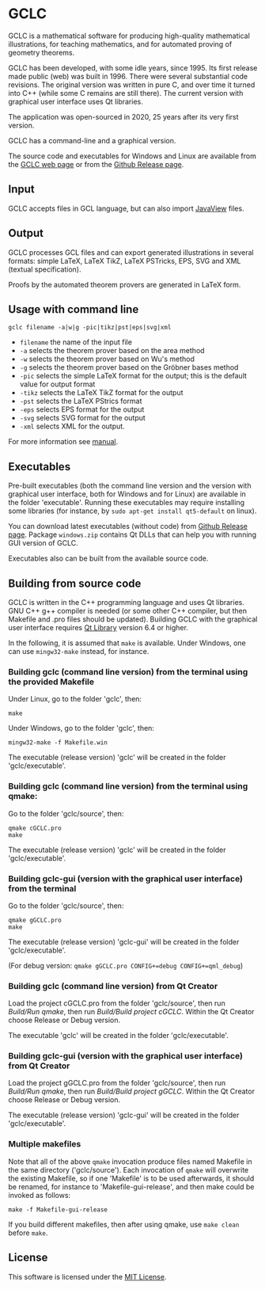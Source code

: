 # GCLC

GCLC is a mathematical software for producing high-quality mathematical
illustrations, for teaching mathematics, and for automated proving of
geometry theorems.

GCLC has been developed, with some idle years, since 1995. Its first
release made public (web) was built in 1996. There were several substantial
code revisions. The original version was written in pure C, and over time it
turned into C++ (while some C remains are still there). The current version
with graphical user interface uses Qt libraries.

The application was open-sourced in 2020, 25 years after its very first version.

GCLC has a command-line and a graphical version.

The source code and executables for Windows and Linux are available from 
the [GCLC web page](http://www.matf.bg.ac.rs/~janicic/gclc/)
or from the [Github Release page](https://github.com/janicicpredrag/gclc/releases).

## Input

GCLC accepts files in GCL language, but can also import [JavaView](http://www.javaview.de/) files.

## Output

GCLC processes GCL files and can export generated illustrations in several
formats: simple LaTeX, LaTeX TikZ, LaTeX PSTricks, EPS, SVG and XML (textual specification).

Proofs by the automated theorem provers are generated in LaTeX form.

## Usage with command line

```
gclc filename -a|w|g -pic|tikz|pst|eps|svg|xml
```

 + `filename` the name of the input file 
 + `-a` selects the theorem prover based on the area method
 + `-w` selects the theorem prover based on Wu's method
 + `-g` selects the theorem prover based on the Gröbner bases method
 + `-pic` selects the simple LaTeX format for the output; this is the default value for output format
 + `-tikz` selects the LaTeX TikZ format for the output
 + `-pst` selects the LaTeX PStrics format 
 + `-eps` selects EPS format for the output
 + `-svg` selects SVG format for the output
 + `-xml` selects XML for the output.

For more information see [manual](manual/gclc_man.pdf).

## Executables

Pre-built executables (both the command line version and the version
with graphical user interface, both for Windows and for Linux) are 
available in the folder 'executable'. Running these executables may
require installing some libraries (for instance, by 
`sudo apt-get install qt5-default` on linux).

You can download latest executables (without code) from
[Github Release page](https://github.com/janicicpredrag/gclc/releases).
Package `windows.zip` contains Qt DLLs that can help you
with running GUI version of GCLC.

Executables also can be built from the available source code.

## Building from source code

GCLC is written in the C++ programming language and uses Qt libraries.
GNU C++ g++ compiler is needed (or some other C++ compiler, but then
Makefile and .pro files should be updated). Building GCLC with the
graphical user interface requires [Qt Library](https://www.qt.io/)
version 6.4 or higher.

In the following, it is assumed that `make` is available.
Under Windows, one can use `mingw32-make` instead, for instance.

### Building gclc (command line version) from the terminal using the provided Makefile

Under Linux, go to the folder 'gclc', then:

```
make
```

Under Windows, go to the folder 'gclc', then:

```
mingw32-make -f Makefile.win
```

The executable (release version) 'gclc' will be created in the folder 'gclc/executable'.


### Building gclc (command line version) from the terminal using qmake:

Go to the folder 'gclc/source', then:

```
qmake cGCLC.pro
make
```

The executable (release version) 'gclc' will be created in the folder 'gclc/executable'.

### Building gclc-gui (version with the graphical user interface) from the terminal

Go to the folder 'gclc/source', then:

```
qmake gGCLC.pro
make
```

The executable (release version) 'gclc-gui' will be created in the folder 'gclc/executable'.

(For debug version: `qmake gGCLC.pro CONFIG+=debug CONFIG+=qml_debug`)

### Building gclc (command line version) from Qt Creator

Load the project cGCLC.pro from the folder 'gclc/source', 
then run *Build/Run qmake*, then run *Build/Build project cGCLC*.
Within the Qt Creator choose Release or Debug version.

The executable 'gclc' will be created in the folder 'gclc/executable'. 

### Building gclc-gui (version with the graphical user interface) from Qt Creator

Load the project gGCLC.pro from the folder 'gclc/source', 
then run *Build/Run qmake*, then run *Build/Build project gGCLC*.
Within the Qt Creator choose Release or Debug version.

The executable (release version) 'gclc-gui' will be created in the folder 'gclc/executable'. 

### Multiple makefiles

Note that all of the above `qmake` invocation produce files named
Makefile in the same directory ('gclc/source'). Each invocation of 
`qmake` will overwrite the existing Makefile, so if one 'Makefile' 
is to be used afterwards, it should be renamed, for instance to 
'Makefile-gui-release', and then make could be invoked as follows:

```
make -f Makefile-gui-release
```

If you build different makefiles, then after using qmake, use `make clean` before `make`.

## License

This software is licensed under the [MIT License](LICENSE.md).
